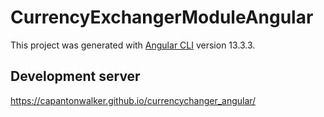 # CurrencyExchangerModuleAngular

This project was generated with [Angular CLI](https://github.com/angular/angular-cli) version 13.3.3.

## Development server

https://capantonwalker.github.io/currencychanger_angular/

